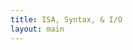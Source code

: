 ```yaml
---
title: ISA, Syntax, & I/O
layout: main
---
```


<div class="show-for-medium-up" style="display: none">
    <div class="medium-3 columns">
	<div class="panel">

	
<!-- NOTE: the following block must not be indented or it isn't properly recognized as markdown -->

<h3 class="noanchor"> Table of Contents </h3>

<div markdown="1" class="toc">

1. TOC
{:toc}

</div>
<!-- END OF MARKDOWN BLOCK -->


        </div>
    </div>
</div>

<div class="medium-9 columns my-content" markdown="1">
<div class="ancs" id="top"></div>

# Instruction Set and Assembly Language #
{:.no_toc}
{:.ancs}

This section describes all the instructions and pseudo-instructions supported by the PLP system.  It also gives examples on how to use each instruction and notes on any limitations.


## Comments ##
{:.ancs}

Comments may appear anywhere in the program's code, including on label, instruction, and directive lines.

To use a comment, type `#` before your comment.  All text after the `#` until the end of the line is ignored by the assembler.

  * For example, if you wanted to put a comment on a blank line as well as a instruction line, the code would be:

<pre><code class="language-plp">
# This is the first comment 
addu $s0, $s0, $s1	# This is the second comment
</code></pre>

_Note:_ Comments are very helpful for debugging and helping others who read the code to understand what a certain segment of code is supposed to do.

[Back to the top](#top)


## Values ##
{:.ancs}

Some instructions require a value to be given.  PLPTool will accept values in 4 formats: binary (base 2), decimal (base 10), hexadecimal (base 16), and ASCII (converts from ascii encoding to a value). The representation is indicated using a prefix before the value.


| Representation	| Format					| Sample Usage	| Notes			|
| :---------------- | :------------------------ | :------------ | :------------ |
| Binary			| `0b`&lt;value&gt;			| 0b10110		| Binary values can only contain 1's and 0's	|
| Decimal			| &lt;value&gt;				| 1975			| A negative value can be represented by including a `-` symbol before the value. The value will be represented in two's complement |
| Hexadecimal		| `0x`&lt;value&gt;			| 0xfc10		| The prefix, `0h`, can also be used for hexadecimal values	|
| ASCII				| `'`&lt;character&gt;`'`	| 'a'			| ASCII strings (more than one ASCII character) can only be used with [assembler directives](#data-and-string-allocation)	|


[Back to the top](#top)


## Symbols ##
{:.ancs}

This document uses the following symbols and expressions throughout, refer here if you come accross something that is not familiar.

* `=` - equals
* `+` - plus
* `-` - minus/subtract
* `*` - multiply
* `>>` - signed shift right
* `<<` - shift left
* `&` - bitwise AND
* `|` - bitwise OR
* `~` - inverse/bitwise NOT
* `val = (expr) ? tr : fl` - this is a simplified version of an if-then-else statement
    * if `(expr)` is true, then `val` is set to `tr`. if `(expr)` is false, then `val` is set to `fl`
* `<` - less than
* `==` - is equal to
* `!=` - is NOT equal to
* `SignExtend(val)` - take the value `val` and sign extend it to the required bit size(see [Signed & Unsigned]({{site.baseurl}}/secret.html#sign) for more info)
* `ZeroExtend(val)` - take the value `val` and zero extend it to the required bit size(see [Signed & Unsigned]({{site.baseurl}}/secret.html#sign) for more info)

[Back to the top](#top)


## Assembler Directives ##


### Memory Organization ###
{:.ancs}

In order to resolve branch and jump targets, the user must inform the assembler where program starts in memory before any instructions, labels, or includes are written/executed.

The format for this would be `.org` followed by the address in memory desired.  The address must be word aligned, meaning it must a 32-bit number that is a multiple of 4.

  * For example, to begin the program at the address 0x10000000, the code would be:

<pre><code class="language-plp">
.org 0x10000000
</code></pre>

_**IMPORTANT NOTE:**_ This must be the first non-comment line in the main source file.  It is possible, however, to have multiple .org statements throughout the program.

[Back to the top](#top)


### Data and String Allocation ###
{:.ancs}

There are three ways to allocate space for data with PLPTool:

  * A single word
  * Space in terms of numbers of words
  * A string

[Back to the top](#top)



#### Single Word Allocation ####
{:.ancs}

The `.word` directive allocates a single word with or without an initial value.  This is especially useful after a label for ease of access.

  * For example, to allocate a variable and initialize it to the value `4`, the code would be:

<pre><code class="language-plp">
.org 0x10000000

my_variable:
     .word 4

main:

    li $t0, my_variable     # get a pointer to my_variable
    lw $t1, 0($t0)          # $t1 has the value of my_variable (4) now
</code></pre>



[Back to the top](#top)


#### Space Allocation ####
{:.ancs}

PLPTool supports allocating space by taking the number of words to be allocated by using the `.space` directive, as opposed to a single word with the `.word` directive.

  * For example, to allocate a variable with a length of 2 words, the code would be:

<pre><code class="language-plp">
.org 0x10000000 

long_variable:
     .space 2  

main:

    li $t0, long_variable    # get a pointer to the variable
    lw $t1, 0($t0)           # get the first word
    lw $t2, 4($t0)           # get the second word
</code></pre>


[Back to the top](#top)



#### String Allocation ####
{:.ancs}

PLPTool supports three types of string allocation:

  * `.ascii`
    * This allocates a packed array of characters without a trailing null character (terminator) to indicate the end of the string.

For example, if you wanted to allocate a variable with a string using the `.ascii` directive, the code would be:

<pre><code class="language-plp">
my_string_ascii:
     .ascii "example string"  # no null terminator
</code></pre>


  * `.asciiz`
    * This allocates a packed array of characters with a trailing null character that indicates the end of the string.

For example, if you wanted to allocate a variable with a string using the `.asciiz` directive, the code would be:

<pre><code class="language-plp">
my_string_asciiz:
     .asciiz "example string" # null terminator inserted at end of string
</code></pre>


  * `.asciiw`
    * This allocates a word aligned array of characters with a trailing null character that indicates the end of the string.

For example, if you wanted to allocate a variable with a string using the `.asciiw` directive, the code would be:

<pre><code class="language-plp">
my_string_asciiw:
     .asciiw "example string" # word aligned, null terminator inserted at end of string
</code></pre>


_Note:_ PLPTool also supports escaping newline characters with **`\n`** .

[Back to the top](#top)

## Labels ##
{:.ancs}

Labels allow the programmer to use branch and jump instructions.  A label is used to mark sections of code within the program.

To implement a label, type the name of label you wish to use followed by a colon.

  * For example, to create a label called "main", the code would be:  

<pre><code class="language-plp">
.org 0x10000000

main:
    # PLP instructions here
</code></pre>

  * It is the standard convention to have the first label in a program titled "main".

_Note:_ It is possible to load a pointer to a label using the load immediate instruction `li`.

<pre><code class="language-plp">
.org 0x10000000

main: 
    # PLP instructions here

label2:
    li $t0 , main
</code></pre>

[Back to the top](#top)


## Operations ##
{:.ancs}

Below is the list of all operations within PLP, broken down into sections by their type. The syntax, an example, a representative expression, and any notes are provided. Hover over the operation to see the exapanded title.

### Arithmetic Operations ###
{:.ancs}

These operations allow for basic arithmetic, such as addition and subtraction, within PLP.<br/>
**IT SHOULD BE NOTED** that `addu`, `addiu`, and `subu` are mislabeled. The trailing `u` normally implies *unsigned*. However, all three of these operations are signed.

<div class="mobile" markdown="1">

| Syntax		| Expression			    | Sample Usage             | Notes				        |
| :-------------------- | :-------------------------------- | :--------------------    | :--------------------------------      |
| <span title="Add unsigned">`addu  $rd, $rs, $rt`</span>	| `rd = rs + rt;`		    | `addu  $v0, $a0, $a1`    | Unsigned addition(see above)		|
| <span title="Add immediate unsigned">`addiu $rd, $rs, imm`</span> | `rd = rs + SignExtend(imm);`      | `addiu $v0, $a0, 0xFEED` | Unsigned addition(see above), add $a0 with 65261  |
| <span title="Subtract unsigned">`subu  $rd, $rs, $rt`</span>	| `rd = rs - rt;`		    | `subu  $v0, $a0, $a1`    | Unsigned subtraction(see above)		        |
| <span title="Multiply, low order">`mullo $rd, $rs, $rt`</span>	| `rd = (rs * rt) & 0xFFFFFFFF;`    | `mullo $v0, $a0, $a1`    | Multiply (return low order bits)	|
| <span title="Multiply, high order">`mulhi $rd, $rs, $rt`</span>	| `rd = (rs * rt) >> 32;`	    | `mulhi $v0, $a0, $a1`    | Multiply (return high order bits)	|
| <span title="Load upper immediate">`lui $rt, imm`</span>        | `rt = imm << 16;`                 | `lui $a0, 0xFEED`        | Write 0xFEED0000 to $a0 register.      |
{:.mobile}

</div>

`$rd` is the destination register, where the resulting value will go.<br/>
`$rs` is the source registers: this is the value that the operation acts upon.<br/>
`$rt` is the target register: this is the value that the operation uses.<br/>
`imm` is a 16-bit integer that can be represented by any of the methods given by PLPTool.

It should be noted that `lui` is not used by itself very often.  Instead, `ori` is used in its place, or `lui` is used as part of the [psuedo-operation](#pseudo-operations) `li`.

_**IMPORTANT NOTE:**_ If `imm` is greater than 16 bits, the assembler will truncate the more significant bit positions beyond the sixteenth place. This means the maximum immediate value is 65535.


**Example**

<pre><code class="language-plp" id="clipboard-content-arith-ex">
# main source file

.org 0x10000000

# Arithmetic Examples
main:
# Load values to use
    li $t0 , 0b100	# loading 4 into $t0 using binary notation
    li $t1 , 0xF	# loading 15 into $t1 using hex notation
    li $t2 , 8		# loading 8 into $t2

# add
    addu $t3 , $t1 , $t0	# adds $t1(15) and $t0(4) and stores into $t3
    # result in $t3 is now 19
    addu $t3 , $t3 , $t2	# adds $t3(19) and $t2(8) and stores into $t3
    # note, you can use the same register for deistination, source, and target
    # result in $t3 is now 27
    addiu $t3 , $t3 , 3 # add an immediate value to $t3, making it 30, storing ing $t3
    addiu $t3 , $t3 , -10   # add a negative ten to $t3, store in $t3, now 20
    # note the lack of subiu, add handles both immediate value operations
    
# multiply
    mullo $t4 , $t3 , $t3	# multiply $t3(27) and $t3(27), store the LOWER 8 bytes(1 word)
    li $t0 , 65535	# load 65535 into $t0 (0xFFFF)
    li $t1 , 65535	# load 65535 into $t1 (0xFFFF)
    mullo $t2 , $t0 , $t1	# multiply $t0 and $t1, store LOWER word into $t2
    mulhi $t3 , $t0 , $t1	# multiply $t0 and $t1, store UPPER word into $t3
    # it should be noted that mullo and mulhi are deeply related
    # if the product of mullo overflows(is higher than you can represented with a signed integer), mulhi will return the sign bit, along with the rest of the bits
    # $t2 will have 4294836225(0xFFFE0001)
    # $t3 will have 0(0x00000000)
    #	NOTE: the most significant bit here is the sign bit(0) due to overflow
    # to read the whole number, stack the hex digits like so
    #	0x00000000 0xFFFE0001
    #	UPPER      LOWER
    #	0x00000000FFFE0001 (4294836225)
    #	TOTAL

    # another example, using negatives
    li $t0 , -45	# load a negative value(-45) into $t0
    li $t1 , 295	# load 295 into $t1
    mulhi $t3 , $t0 , $t1	# multiply $t0 and $t1, store HIGH order bits in $t3
    mullo $t2 , $t0 , $t1	# multiply $t0 and $t1, store LOW order bits in $t2
    
    # here, we get a negative result. since mullo and mulhi are SIGNED operations, the result will be represented in two's complement
    # $t2 will have 0xFFFFCC25(-13275)	this is the lower bits of the result, in two's complement
    # $t3 will have 0xFFFFFFFF(-1)		this is the higher bits of the result, in two's complements, this value is not used alone
    #	note that $t3 is all 1's(F is 1111 in decimal). these leading 1's do not modify the value of a negative number, just as leading 0's do not modify the value of a positive number
    # the final result would be 0xFFFFFFFFFFFFCC25(-13275)

    # one more example, with large numbers and a negative output
    li $t0 , 87578778	# load a large number into $t0	
    li $t1 , -87578778	# load a large negative number(small) into $t1
    mullo $t2 , $t0 , $t1	# multiply, low order bits
    mulhi $t3 , $t0 , $t1	# multiply, high order bits

    # here, the upper bits are neccessary to properly represent the value
    # $t2 will have 0x19F5C35C(435536732)	note how this is not negative by itself, it needs the upper bits to be complete
    # $t3 will have 0xFFE4C023(-1785821)	these two numbers, when combined, show the real result
    # 0xFFE4C02319F5C35C(-7670042355973284)	this is the real result

</code></pre>
<button title="Note: clipboard access is not available on all platforms, results may vary." id="clipboard-button-arith-ex" class="tiny copy-button" data-clipboard-target="clipboard-content-arith-ex">Copy to clipboard</button>

<p class="panel show-for-touch">Note: clipboard access is not available on all platforms, results may vary.</p>

[Back to the top](#top)


### Logical/Bitwise Operations ###
{:.ancs}

These operations allow for basic logical/bitwise operations, such as AND or OR, to be preformed on values and registers.

<div class="mobile" markdown="1">

| Syntax		| Expression			         | Sample Usage             | Notes				                        |
| :-------------------- | :--------------------------------      | :--------------------    | :--------------------------------                         |
| <span title="bitwise AND">`and   $rd, $rs, $rt`</span>	| `rd = rs & rt;`		         | `and   $v0, $a0, $a1`    | Bitwise logical AND		                        |
| <span title="bitwise AND immediate">`andi  $rd, $rs, imm`</span> | `rd = rs & ZeroExtend(imm);`           | `andi  $v0, $a0, 1337`   | Bitwise logical AND                                       |
| <span title="bitwise OR">`or    $rd, $rs, $rt`</span>	| `rd = rs | rt;`		         | `or    $v0, $a0, $a1`    | Bitwise logical OR		                        |
| <span title="bitwise OR immediate">`ori   $rd, $rs, imm`</span> | `rd = rs  |  ZeroExtend(imm);`         | `ori   $v0, $a0, 0x0539` | Bitwise logical OR                                        |
| <span title="bitwise NOR">`nor   $rd, $rs, $rt`</span>	| `rd = ~(rs | rt);`	                 | `nor   $v0, $a0, $a1`    | Bitwise logical NOR		                        |
| <span title="is less than">`slt   $rd, $rs, $rt`</span>	| `rd = (rs < rt) ? 1 : 0;`	         | `slt   $v0, $a0, $a1`    | Signed compare			                        |
| <span title="is less than immediate">`slti  $rd, $rs, imm`</span> | `rd = (rs < SignExtend(imm)) ? 1 : 0;` | `slti  $v0, $a0, 0xDEAD` | Signed compare                                            |
| <span title="is less than unsigned">`sltu  $rd, $rs, $rt`</span>	| `rd = (rs < rt) ? 1 : 0;`              | `sltu  $v0, $a0, $a1`    | Unsigned compare			                        |
| <span title="is less than immediate unsigned">`sltiu $rd, $rs, imm`</span> | `rd = (rs < SignExtend(imm)) ? 1 : 0;` | `sltiu $v0, $a0, 0xDEAD` | Unsigned compare                                          |
| <span title="shift left logical">`sll $rd, $rt, shamt`</span> | `rd = rt << shamt;`                    | `sll $v0, $a0, 0x12`     | Shift $a0 by 18 to the left and store the result in $v0   |
| <span title="shift left logical register">`sllv $rd, $rs, $rt`</span>  | `rd = rs << rt;`                       | `sllv $v0 , $a0 , $a1`   | Shift $a0 by $a1 to the left and store the result in $v0  |
| <span title="shift right logical">`srl $rd, $rt, shamt`</span> | `rd = rt >> shamt;`                    | `srl $v0, $a0, 18`       | Shift $a0 by 18 to the right and store the result in $v0  |
| <span title="shift right logical register">`srlv $rd, $rs, $rt`</span>  | `rd = rs >> rt;`                       | `srlv $v0 , $a0 , $a1`   | Shift $a0 by $a1 to the right and store the result in $v0 |
{:.mobile}

</div>

`$rd` is the destination register, where the resulting value will go.<br/>
`$rs` is the source registers: this is the value that the operation acts upon.<br/>
`$rt` is the target register: this is the value that the operation uses.<br/>
`imm` is a 16-bit integer that can be represented by any of the methods given by PLPTool.<br/>
`shamt` is a 5-bit integer that can be represented by any of the methods given by PLPTool.

_**IMPORTANT NOTE:**_ If the shift amount value is greater than 5 bits, the assembler will truncate the more significant positions beyond the fifth bit. This means the maximum shift amount is 31.

_**IMPORTANT NOTE:**_ If `imm` is greater than 16 bits, the assembler will truncate the more significant bit positions beyond the sixteenth place. This means the maximum immediate value is 65535.

**EXAMPLE**

<pre><code id="clipboard-content-logic-ex" class="language-plp">
# main source file

.org 0x10000000

# Logical Examples
main:
# load values to use below
	li $t0 , 0b110101
	li $t1 , 0b001100
	
# AND
	and $t2 , $t0 , $t1	# ANDs $t0 and $t1 to get 0b000100 (8)
        andi $t2 , $t0 , 0b000011   # and $t0 with 0b000011 to get 0b000001 (1)

# OR
	ori $t3 , $t0 , 0b111111	# OR $t0 and 0b111111 to get 0b111111 (63)
        or $t3 , $t0 , $t1  # OR $t0 and $t1 to get 0b111101 (61)

# NOR
	nor $t4 , $t0 , $t1	# NOR $t0 and $t1 to get 0b000010 with leading 1s

# less than
	li $t0 , 30
	li $t1 , -16
	slt $t5 , $t0 , $t1	# if $t0 is less than $t1, $t5 will be 1, else it will be 0
	# since slt is signed, this will return 0
	sltiu $t5 , $t0 , -2		# unsigned comparison means that -2 is greater than 30, $t5 will be 1
	# -2 is 0xFFFFFFFE and 30 is 0x00000000E

# shift
	li $t0 , 0b10001101	# load $t0 with a value, represented in binary
	li $t1 , 4		# load $t1 with a value to shift by
	li $t6 , 0x8000000F	# load negative value 
	sllv $t7 , $t0 , $t1		# shift $t0(0b10001101) left $t1(4) bits, result will be 0b100011010000
	srl $t8 , $t6 , 3	# shift $t6(0x8000000F) right 3 bits, should result in (0x10000001)
	srlv $t9 , $t6 , $t1		# shift $t6 right 4 bits
	# note the result of this is NOT negativem srl and sll are UNSIGNED operations
</code></pre>
<button title="Note: clipboard access is not available on all platforms, results may vary." id="clipboard-button-logic-ex" class="tiny copy-button" data-clipboard-target="clipboard-content-logic-ex">Copy to clipboard</button>

<p class="panel show-for-touch">Note: clipboard access is not available on all platforms, results may vary.</p>


[Back to the top](#top)

### Control Flow Operations ###

These operations allow for a program to execute instructions in a non-linear fashion. Without them it would only be possible to run instructions in order from the first instruction to the last instruction in memory. Control flow operations allow a program to execute instructions from a specified location in a program either conditional or unconditionally.

**_IMPORTANT NOTE:_** There is a "branch delay slot" immediately after all control flow instruction (jumps and branchs).  The next line of code following the jump/branch will always be executed along with the jump/branch.  To avoid complications, it is generally advisable to put a no-operation instruction (`nop`) immediately after the jump/branch instruction, unless the branch delay slot needs to be utilized.

#### Conditional (Branch) ####
{:.ancs}

In a high level language, conditional statements are typically written as *if* statements. In PLP, **branch** instructions are used for conditional execution. Branch instructions use two registers and a label. They check the equalitiy of the value in two specified registers. There are two types of branch instructions, *branch-if-equal* (`beq`) and *branch-if-not-equal* (`bne`). A `beq` instruction will begin executing instructions at the specified label if the two register values are equal. A `bne` instruction will begin executing instructions at the specified label if the two register values are *not* equal. If the condition of a branch instruction was met then it is common to say, "the branch was taken".

Branching based on an inequality requires the use of two instructions, a *set-less-than* instruction ([`slt`](#logicalbitwise-operations)) and a branch instruction. The branch instruction can be used to compare the result of the `slt` with the zero register (`$0`).

<div class="mobile" markdown="1">
| Syntax		| Expression			    | Sample Usage          | Notes				                                        |
| :-------------------- | :-------------------------------- | :-------------------- | :--------------------------------         |
| <span title="branch if equal">`beq $rt, $rs, label`</span> | `if(rt == rs) PC = PC + 4 + imm;` | `beq $a0, $a1, done`  | Branch to `done` if $a0 and $a1 are equal                                   |
| <span title="branch if not equal">`bne $rt, $rs, label`</span> | `if(rt != rs) PC = PC + 4 + imm;` | `bne $a0, $a1, error` | Branch to `error` if $a0 and $a1 are NOT equal                              |

{:.mobile}

</div>

#### Unconditional (Jump) ####
{:.ancs}

A jump instruction always goes to a given in the instruction (some languages call this a *GOTO* instruction). PLP has several types of jump instructions. The simplist jump (`j`) goes to the label given in the instruction. The other jump instructions use registers and allow for more sophisticated control flow.

The jump-and-link (`jal`) instruction saves the address of the instruction following the instruction's branch delay slot into register `$ra` (return address). The jump-register (`jr`) instruction can be used to jump back to this return address. This can be taken advantage of to write pieces of code, after a label, that can be used from multiple locations in the program. This reusable piece of code is often called a *subroutine*.

<div class="mobile" markdown="1">

| Syntax		| Expression			    | Sample Usage          | Notes				                                        |
| :-------------------- | :-------------------------------- | :-------------------- | :--------------------------------         |
| <span title="jump">`j label`</span>             | `PC = jump_target;`               | `j loop`              | Jump to loop label                                                        |
| <span title="jump and link">`jal label`</span>           | `ra = PC + 4; PC = jump_target;`  | `jal read_serial`     | Jump to read_serial after saving return address to $ra |
| <span title="jump to register">`jr $rs`</span>              | `PC = rs;`                        | `jr $ra`              | Load the content of $ra into PC register  |
| <span title="jump to register and link">`jalr $rd, $rs`</span>       | `rd = PC + 4; PC = rs;`           | `jalr $s5, $t0`       | Jump to location gien by contents of `rs`, save return address in `rd`. |

{:.mobile}

</div>

`label` is the name of a label somewhere in the program, usually a string.<br/>
`$rs` is the source registers: this is the value that the operation acts upon.<br/>
`$rd` is the destination register, where the resulting value will go.<br/>
`$rt` is the target register: this is the value that the operation uses.

**EXAMPLE**

<pre><code class="language-plp" id="clipboard-content-jump-ex">
# main source file

.org 0x10000000

# Jump and Branch examples

	li $t0 , 250	# load 250 into $t0
	li $t1 , 100	# load 100 into $t1
	li $t3 , 300	# load 300 into $t3
	li $s4 , fun2	# load the address of fun2 into $s4
	li $s0 , main	# load the address of main into $s0
main:

	beq $t0 , $t1 , end	# if $t0 and $t1 are equal, branch to end label
	nop	# nop in branch delay slot

	jalr $ra, $s4	# jump and link to the label in $s4, store the current PC in $ra
	ori $t4 , $0 , 5	# use branch delay slot to load 5 into $t4 using ori

	slt $t4 , $t0 , $t3	# compare $t0 to $t3, store result(0 or 1) in $t4
	bne $t4 , $zero , func1	# if $t4 is NOT 0, branch to func1
	nop	# nop in branch delay slot

	j main
	nop

fun2:
	addu $t1 , $t1 , $t4 # add $t4 to $t1, store result in $t1
	jr $ra	# jump to the memory address in $ra
	nop	# nop in branch delay slot


end:
	j end	# an infinite loop
	nop	# common in programs that use interrupts

func1:
	addiu $t3 , $t3 , -10	# add -10 to $t3, store value in $t3
	jal fun2	# jump and link to fun2
	ori $t4 , $zero , 5	# branch delay slot to load 5 into $t4
	j main	# jump to main
	nop	# nop in branch delay slot

</code></pre>
<button title="Note: clipboard access is not available on all platforms, results may vary." id="clipboard-button-jump-ex" class="tiny copy-button" data-clipboard-target="clipboard-content-jump-ex">Copy to clipboard</button>

<p class="panel show-for-touch">Note: clipboard access is not available on all platforms, results may vary.</p>


[Back to the top](#top)


### Data-Transfer Operations ###
{:.ancs}

These operations allow a value to be copied from memory into a register and from a register to memory. Both instructions have the same basic syntax and only differ in the direction data is being copied. Each requires the use of two registers: one register is where data is either being copied to or from and the other register contains the memory address where data is being transfered to or from (it is being used as a pointer).

The first data-transfer operations is load word (*lw*), which loads or reads a value from a memory address into a register. The diagram below shows how this instruction works. Before the instruction is run, the second register in the instruction, *$t0* in this example, must already contain the memory address to be read from. In this case it has the value `0x100000f4` so this is the memory address that will be read from. The *lw* instruction will copy the value at this address into the first register, *$t1*.

<img src="{{site.baseurl}}/resources/users_manual_mem_diagram.png" align="middle" style="width: 650px;">

The second data-transfer operation is store word (*sw*), which stores or writes a value from a register into memory address. At the assembly level, memory (RAM) is used as storage for data that is not currently being used because instructions no single instruction, other than data-transfer instructions, can use or modify data kept in memory. For this reason an easy way to remember the difference in direction between load word and store word is that store word is putting a value in storage (memory) for later use.

**NOTE:** If you are trying to copy a value from one register to another you are most likely looking for the [move]({{site.baseurl}}/instructions.html#pseudo-operations) pseudo-op.


<div class="mobile" markdown="1">

| Instruction		| Example			    | Meaning          | Notes				            |
| :-------------------- | :-------------------------------- | :-------------------- | :--------------------------------             |
| load word | <span title="load word from memory">`lw $t0, 8($t1)`</span>   |  `$t0` = Memory[`$t1` + 8] | A memory address is calculated by adding the value in `$t1` with 8. <br> The value at this address is copied into `$t0`.    |
| store word | <span title="store word in memory">`sw $t0, 12($t1)`</span>   |  Memory[`$t1` + 12] = `$t0` | A memory address is calculated by adding the value in `$t1` with 12. <br> The value in `$t0` copied into this address.    |
{:.mobile}

</div>


**EXAMPLE**

<pre><code class="language-plp" id="clipboard-content-mem-ex">
# main source file

.org 0x10000000

main:

	li $t0 , 0x1000F000	# load a memory address into $t0
	li $t1 , 0x55	# load a value into $t1

	sw $t1 , 0($t0)	# store the value from $t1 into the memory location in $t0 with an offset of 0
	# to break this down a bit
	#	$t1 is the register in which the value is located
	#	$t0 is the register where the memory location is located
	#	0 is the byte offset
	# in the end, the value of $t1 will be placed in the memory location of $t0 + 0

	lw $t2 , 0($t1)	# load the value from the memory address stored in $t1 with an offset of 0 into the $t2 register
	# to break this down a bit
	#	$t2 is the register in which the value will be loaded into
	#	$t1 is the register where the memory location is located
	#	0 is the byte offset
	# in the end, the value of $t2 will be loaded from the memory location of $t1 + 0
</code></pre>
<button title="Note: clipboard access is not available on all platforms, results may vary." id="clipboard-button-mem-ex" class="tiny copy-button" data-clipboard-target="clipboard-content-mem-ex">Copy to clipboard</button>

<p class="panel show-for-touch">Note: clipboard access is not available on all platforms, results may vary.</p>

[Back to the top](#top)



## Pseudo-Operations ##
{:.ancs}

The PLP assembler supports several pseudo-operations to make programming easier.  The following pseudo-operations are supported by PLP:

<div class="mobile" markdown="1">

| Pseudo-op              | Equivalent instruction(s)                              | Notes                                                               | 
| :--------              | :------------------------                              | :----------------------------------------------------------------   | 
| `nop`                  | `sll $0, $0, 0`                                        | No-operation.  Can be used for branch delay slots                   | 
| `b label`              | `beq $0, $0, label`                                    | Branch always to label                                              | 
| `move $rd, $rs`        | `add $rd, $0, $rs`                                     | Copy $rs to $rd                                                     | 
| `push $rt`             | `addiu $sp, $sp, -4; sw $rt, 0($sp)`                   | Push $rt into the stack                                             | 
| `pop $rt`              | `lw $rt, 0($sp); addiu $sp, $sp, 4`                    | Pop data from the top of the stack to $rt                           | 
| `li $rd, imm`          | `lui $rd, (imm & 0xff00) >> 16; ori $rd, imm & 0x00ff` | Load a 32-bit number to $rd                                         | 
| `li $rd, label`        | `lui $rd, (imm & 0xff00) >> 16; ori $rd, imm & 0x00ff` | Load the address of a label to a register to be used as a pointer.  | 
| `call label`           |                                                        | Save $aX, $tX, $sX, and $ra to stack and call function              | 
| `return`               |                                                        | Restore $aX, $tX, $sX, and $ra from stack and return                | 
| `save`                 |                                                        | Save all registers except for $zero to stack                        | 
| `restore`              |                                                        | Restore all registers saved by 'save' in reverse order              | 
| `lwm $rt, imm32/label` |                                                        | Load the value from a memory location into $rt                      | 
| `swm $rt, imm32/label` |                                                        | Store the value in $rt to a memory location                         | 
{:.mobile}

</div>


[Back to the top](#top)



## Registers Names and Conventions ##
{:.ancs}

Aside from $zero, $at, $iv, $ir, $sp and $ra, PLP does not explicitly assign special functions to a register.  This section lays down some conventions on how the other registers should be used.  All libraries included with PLPTool adhere to these conventions.



| Register    	| Usage                     				| Notes 	| 
| :---------------- | :---------------------------------- | :--------- |
| `$zero`    		| Constant value 0          		| This register can not be written to and always returns the value 0 	| 
| `$at`       		| Assembler temporary       | Assembler reserved, do not use 															| 
| `$v0 - $v1` 	| Values for results        		| Use for return values of functions 															| 
| `$a0 - $a3` 	| Arguments                 			| Use for arguments of functions 																| 
| `$t0 - $t9` 		| Temporaries               			| Do not use these registers across function calls, as they will most likely be corrupted 	| 
| `$s0 - $s7` 	| Saved temporaries         	| These registers should be saved and restored after function calls	| 
| `$i0 - $i1`   	| Interrupt temporaries     	| Use inside Interrupt Service Routine (ISR) 											| 
| `$iv`       		|  Interrupt vector          		| The CPU jumps to the address pointed by this register when an interrupt occurs	| 
| `$sp`       		| Stack pointer             			| Use this register to implement a stack	| 
| `$ir`       			| Interrupt return address	| Written by the CPU when an interrupt occurs	| 
| `$ra`       		| Return address            		| Do not manually write to this register unless restoring from the stack for nested function calls.<br>  Use this register to return from a function using the jump register instruction | 
{:.mobile}



[Back to the top](#top)


</div>



